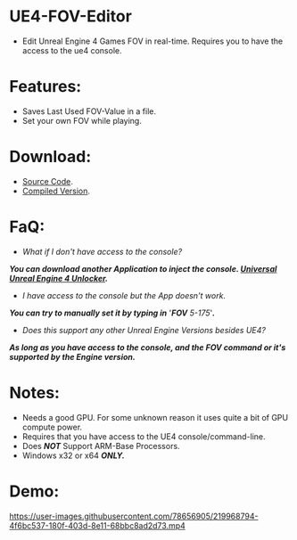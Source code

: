 # UE4-FOV-Editor
- Edit Unreal Engine 4 Games FOV in real-time. Requires you to have the access to the ue4 console.

# Features:
- Saves Last Used FOV-Value in a file.
- Set your own FOV while playing.

# Download:
- [Source Code]().
- [Compiled Version]().


# FaQ:
- *What if I don't have access to the console?*

***You can download another Application to inject the console. [Universal Unreal Engine 4 Unlocker](https://framedsc.com/GeneralGuides/universal_ue4_consoleunlocker.htm).***

- *I have access to the console but the App doesn't work.*

***You can try to manually set it by typing in*** '***FOV*** *5-175*'***.***

- *Does this support any other Unreal Engine Versions besides UE4?*

***As long as you have access to the console, and the FOV command or it's supported by the Engine version.***

# Notes:
- Needs a good GPU. For some unknown reason it uses quite a bit of GPU compute power.
- Requires that you have access to the UE4 console/command-line.
- Does ***NOT*** Support ARM-Base Processors.
- Windows x32 or x64 ***ONLY.***

# Demo:

<embed>https://user-images.githubusercontent.com/78656905/219968794-4f6bc537-180f-403d-8e11-68bbc8ad2d73.mp4</embed>
